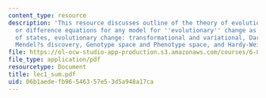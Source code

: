 ```yaml
---
content_type: resource
description: 'This resource discusses outline of the theory of evolution, reccurrence
  or difference equations for any model for ''evolutionary'' change as a sequence
  of states, evolutionary change: transformational and variational, Darwin?s theory,
  Mendel?s discovery, Genotype space and Phenotype space, and Hardy-Weinberg proportions.'
file: https://ol-ocw-studio-app-production.s3.amazonaws.com/courses/6-877j-computational-evolutionary-biology-fall-2005/06b1aedefb96546357e53d5a948a17ca_lec1_sum.pdf
file_type: application/pdf
resourcetype: Document
title: lec1_sum.pdf
uid: 06b1aede-fb96-5463-57e5-3d5a948a17ca
---
```

